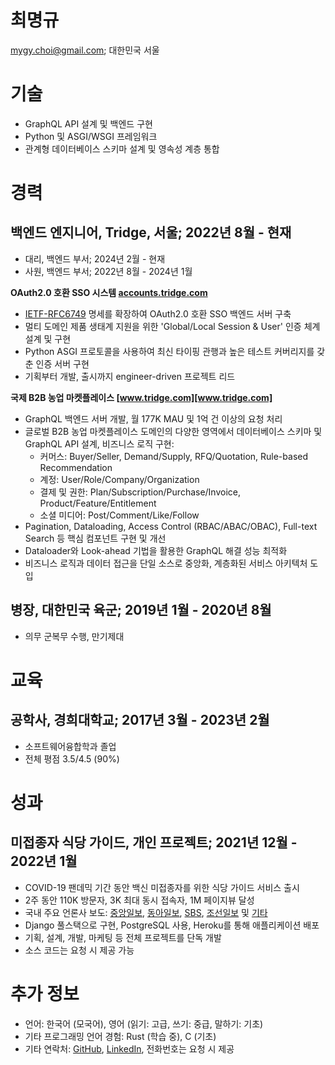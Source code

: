 # 최명규

<mygy.choi@gmail.com>; 대한민국 서울

# 기술

- GraphQL API 설계 및 백엔드 구현
- Python 및 ASGI/WSGI 프레임워크
- 관계형 데이터베이스 스키마 설계 및 영속성 계층 통합

# 경력

## 백엔드 엔지니어, Tridge, 서울; 2022년 8월 - 현재

- 대리, 백엔드 부서; 2024년 2월 - 현재
- 사원, 백엔드 부서; 2022년 8월 - 2024년 1월

**OAuth2.0 호환 SSO 시스템 [accounts.tridge.com][accounts.tridge.com]**

- [IETF-RFC6749][IETF-RFC6749] 명세를 확장하여 OAuth2.0 호환 SSO 백엔드 서버 구축
- 멀티 도메인 제품 생태계 지원을 위한 'Global/Local Session & User' 인증 체계 설계 및 구현
- Python ASGI 프로토콜을 사용하여 최신 타이핑 관행과 높은 테스트 커버리지를 갖춘 인증 서버 구현
- 기획부터 개발, 출시까지 engineer-driven 프로젝트 리드

**국제 B2B 농업 마켓플레이스 [www.tridge.com][www.tridge.com]**

- GraphQL 백엔드 서버 개발, 월 177K MAU 및 1억 건 이상의 요청 처리
- 글로벌 B2B 농업 마켓플레이스 도메인의 다양한 영역에서 데이터베이스 스키마 및 GraphQL API 설계, 비즈니스 로직 구현:
  - 커머스: Buyer/Seller, Demand/Supply, RFQ/Quotation, Rule-based Recommendation
  - 계정: User/Role/Company/Organization
  - 결제 및 권한: Plan/Subscription/Purchase/Invoice, Product/Feature/Entitlement
  - 소셜 미디어: Post/Comment/Like/Follow
- Pagination, Dataloading, Access Control (RBAC/ABAC/OBAC), Full-text Search 등 핵심 컴포넌트 구현 및 개선
- Dataloader와 Look-ahead 기법을 활용한 GraphQL 해결 성능 최적화
- 비즈니스 로직과 데이터 접근을 단일 소스로 중앙화, 계층화된 서비스 아키텍처 도입

## 병장, 대한민국 육군; 2019년 1월 - 2020년 8월

- 의무 군복무 수행, 만기제대

# 교육

## 공학사, 경희대학교; 2017년 3월 - 2023년 2월

- 소프트웨어융합학과 졸업
- 전체 평점 3.5/4.5 (90%)

# 성과

## 미접종자 식당 가이드, 개인 프로젝트; 2021년 12월 - 2022년 1월

- COVID-19 팬데믹 기간 동안 백신 미접종자를 위한 식당 가이드 서비스 출시
- 2주 동안 110K 방문자, 3K 최대 동시 접속자, 1M 페이지뷰 달성
- 국내 주요 언론사 보도: [중앙일보][JoongAng Ilbo], [동아일보][Dong-a Ilbo], [SBS][SBS], [조선일보][Chosun Ilbo] 및 [기타][other]
- Django 풀스택으로 구현, PostgreSQL 사용, Heroku를 통해 애플리케이션 배포
- 기획, 설계, 개발, 마케팅 등 전체 프로젝트를 단독 개발
- 소스 코드는 요청 시 제공 가능

# 추가 정보

- 언어: 한국어 (모국어), 영어 (읽기: 고급, 쓰기: 중급, 말하기: 기초)
- 기타 프로그래밍 언어 경험: Rust (학습 중), C (기초)
- 기타 연락처: [GitHub][Github], [LinkedIn][LinkedIn], 전화번호는 요청 시 제공

[accounts.tridge.com]: https://accounts.tridge.com/login?redirect_uri=/oauth/authorize?response_type%3Dcode%26client_id%3D58df741f-ca44-46b7-9f74-1fca44c6b7f8%26state%3DeyJuZXh0IjoiJTJGIn0%253D%26redirect_uri%3Dhttps://www.tridge.com/login/client%26hl%3Den&hl=en
[IETF-RFC6749]: https://datatracker.ietf.org/doc/html/rfc6749
[www.tridge.com]: https://www.tridge.com
[JoongAng Ilbo]: https://www.joongang.co.kr/article/25037441#home
[Dong-a Ilbo]: https://www.donga.com/news/Society/article/all/20211227/110963750/2
[SBS]: https://www.youtube.com/watch?v=8cxYDCGNqWE
[Chosun Ilbo]: https://www.chosun.com/national/national_general/2021/12/27/JEMPO4A4DZFQRFWFCHK52O3FGA
[other]: https://www.google.com/search?q=%EB%AF%B8%EC%A0%91%EC%A2%85%EC%9E%90%EC%8B%9D%EB%8B%B9%EA%B0%84%EC%9D%B4%EB%93%9C
[GitHub]: https://github.com/mygychoi
[LinkedIn]: https://www.linkedin.com/in/mygychoi
